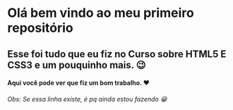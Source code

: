 # Olá bem vindo ao meu primeiro repositório

## Esse foi tudo que eu fiz no Curso sobre HTML5 E CSS3 e um pouquinho mais. :wink:

#### Aqui você pode ver que fiz um bom trabalho. :heart:

###### Obs: Se essa linha existe, é pq ainda estou fazendo :grin: